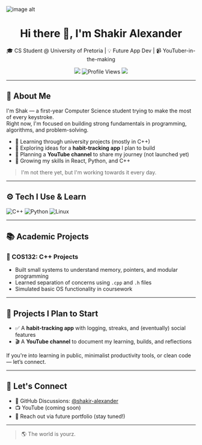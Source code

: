 <!-- Banner -->
![image alt]([https://github.com/UncleShak/UncleShak/blob/6170baac9955a2fa5c2bccebbd85806562ee26d6/Banner.gif](https://github.com/UncleShak/UncleShak/blob/38b6618b1ff49d83b8156509f3e41594a25fa136/download.jpg))
<h1 align="center">Hi there 👋, I'm Shakir Alexander</h1>
<p align="center">
  🎓 CS Student @ University of Pretoria | 💡 Future App Dev | 📹 YouTuber-in-the-making
</p>

<p align="center">
  <a href="https://github.com/shakir-alexander"><img src="https://img.shields.io/github/followers/UncleShak?label=Follow&style=social" /></a>
  <img src="https://komarev.com/ghpvc/?username=shakir-alexander&color=blue" alt="Profile Views" />
  <img src="https://img.shields.io/badge/Working on-Skills & Consistency-yellow" />
</p>

---

## 🧠 About Me

I'm Shak — a first-year Computer Science student trying to make the most of every keystroke.  
Right now, I'm focused on building strong fundamentals in programming, algorithms, and problem-solving.

- 🧪 Learning through university projects (mostly in C++)
- 🧠 Exploring ideas for a **habit-tracking app** I plan to build
- 🎥 Planning a **YouTube channel** to share my journey (not launched yet)
- 🌱 Growing my skills in React, Python, and C++

> I'm not there yet, but I'm working towards it every day.

---

## ⚙️ Tech I Use & Learn

![C++](https://img.shields.io/badge/-C++-00599C?style=flat&logo=c%2B%2B&logoColor=white)
![Python](https://img.shields.io/badge/-Python-3776AB?style=flat&logo=python&logoColor=white)
![Linux](https://img.shields.io/badge/-Linux-FCC624?style=flat&logo=linux&logoColor=black)

---

## 📚 Academic Projects

### 🧩 COS132: C++ Projects
- Built small systems to understand memory, pointers, and modular programming
- Learned separation of concerns using `.cpp` and `.h` files
- Simulated basic OS functionality in coursework

---

## 🚧 Projects I Plan to Start

- ✅ A **habit-tracking app** with logging, streaks, and (eventually) social features
- 🎬 A **YouTube channel** to document my learning, builds, and reflections

If you're into learning in public, minimalist productivity tools, or clean code — let’s connect.

---

## 🤝 Let's Connect

- 💬 GitHub Discussions: [@shakir-alexander](https://github.com/UncleShak)
- 📺 YouTube (coming soon)
- 📧 Reach out via future portfolio (stay tuned!)

---

> 🌎 The world is yourz.
